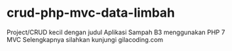 # crud-php-mvc-data-limbah
Project/CRUD kecil dengan judul Aplikasi Sampah B3 menggunakan PHP 7 MVC
Selengkapnya silahkan kunjungi gilacoding.com
